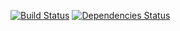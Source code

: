[![Build Status](https://travis-ci.org/bbttxu/denton-frontend.svg)](https://travis-ci.org/bbttxu/denton-frontend) [![Dependencies Status](https://david-dm.org/bbttxu/denton-frontend.svg)](https://david-dm.org/bbttxu/denton-frontend)

